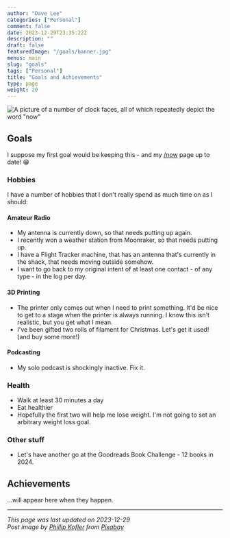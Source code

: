 ```yaml
---
author: "Dave Lee"
categories: ["Personal"]
comment: false
date: 2023-12-29T23:35:22Z
description: ""
draft: false
featuredImage: "/goals/banner.jpg"
menus: main
slug: "goals"
tags: ["Personal"]
title: "Goals and Achievements"
type: page
weight: 20
---
```


![A picture of a number of clock faces, all of which repeatedly depict the word "now"](/goals/banner.jpg)

## Goals

I suppose my first goal would be keeping this - and my [/now](https://davelee.uk/now) page up to date! 😁

### Hobbies

I have a number of hobbies that I don't really spend as much time on as I should:

#### Amateur Radio

* My antenna is currently down, so that needs putting up again.
* I recently won a weather station from Moonraker, so that needs putting up.
* I have a Flight Tracker machine, that has an antenna that's currently in the shack, that needs moving outside somehow.
* I want to go back to my original intent of at least one contact - of any type - in the log per day.

#### 3D Printing

* The printer only comes out when I need to print something.  It'd be nice to get to a stage when the printer is always running.  I know this isn't realistic, but you get what I mean.
* I've been gifted two rolls of filament for Christmas.  Let's get it used! (and buy some more!)

#### Podcasting

* My solo podcast is shockingly inactive.  Fix it.

### Health

* Walk at least 30 minutes a day
* Eat healthier
* Hopefully the first two will help me lose weight.  I'm not going to set an arbitrary weight loss goal.

### Other stuff

* Let's have another go at the Goodreads Book Challenge - 12 books in 2024.

## Achievements

...will appear here when they happen.

---

_This page was last updated on 2023-12-29_  
_Post image by [Phillip Kofler](https://pixabay.com/users/phillipkofler-715497/) from [Pixabay](https://pixabay.com/)_
